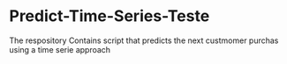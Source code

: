 # Predict-Time-Series-Teste
The respository Contains script that predicts the next custmomer purchas using a time serie approach

